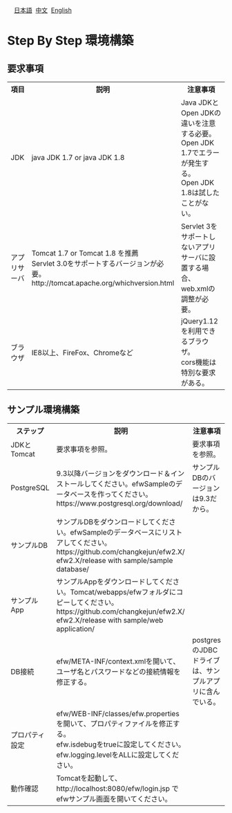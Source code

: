 &nbsp;&nbsp;&nbsp;&nbsp;<a href="../日本語/step_by_step.md">日本語</a>
&nbsp;<a href="../中文/step_by_step.md">中文</a>
&nbsp;<a href="../English/step_by_step.md">English</a>
<H1>Step By Step 環境構築</H1>

<h2>要求事項</h2>
<table>
<tr>
	<th>項目</th><th>説明</th><th>注意事項</th>
</tr>
<tr>
	<td>JDK</td><td>java JDK 1.7 or java JDK 1.8</td><td>Java JDKとOpen JDKの違いを注意する必要。<br>Open JDK 1.7でエラーが発生する。<br>Open JDK 1.8は試したことがない。</td>
</tr>
<tr>
	<td>アプリサーバ</td><td>Tomcat 1.7 or Tomcat 1.8 を推薦<br>Servlet 3.0をサポートするバージョンが必要。<br>http://tomcat.apache.org/whichversion.html</td><td>Servlet 3をサポートしないアプリサーバに設置する場合、web.xmlの調整が必要。</td>
</tr>
<tr>
	<td>ブラウザ</td><td>IE8以上、FireFox、Chromeなど</td><td>jQuery1.12を利用できるブラウザ。<br>cors機能は特別な要求がある。</td>
</tr>
</table>
<h2>サンプル環境構築</h2>
<table>
<tr>
	<th>ステップ</th><th>説明</th><th>注意事項</th>
</tr>
<tr>
	<td>JDKとTomcat</td><td>要求事項を参照。</td><td>要求事項を参照。</td>
</tr>
<tr>
	<td>PostgreSQL</td><td>9.3以降バージョンをダウンロード＆インストールしてください。efwSampleのデータベースを作ってください。<br>https://www.postgresql.org/download/</td><td>サンプルDBのバージョンは9.3だから。</td>
</tr>
<tr>
	<td>サンプルDB</td><td>サンプルDBをダウンロードしてください。efwSampleのデータベースにリストアしてください。<br>https://github.com/changkejun/efw2.X/<br>efw2.X/release with sample/sample database/</td><td></td>
</tr>
<tr>
	<td>サンプルApp</td><td>サンプルAppをダウンロードしてください。Tomcat/webapps/efwフォルダにコピーしてください。<br>https://github.com/changkejun/efw2.X/<br>efw2.X/release with sample/web application/</td><td></td>
</tr>
<tr>
	<td>DB接続</td><td>efw/META-INF/context.xmlを開いて、ユーザ名とパスワードなどの接続情報を修正する。</td><td>postgresのJDBCドライブは、サンプルアプリに含んでいる。</td>
</tr>
<tr>
	<td>プロパティ設定</td><td>efw/WEB-INF/classes/efw.propertiesを開いて、プロパティファイルを修正する。<br>efw.isdebugをtrueに設定してください。<br>efw.logging.levelをALLに設定してください。</td><td></td>
</tr>
<tr>
	<td>動作確認</td><td>Tomcatを起動して、http://localhost:8080/efw/login.jsp でefwサンプル画面を開いてください。</td><td></td>
</tr>
</table>





